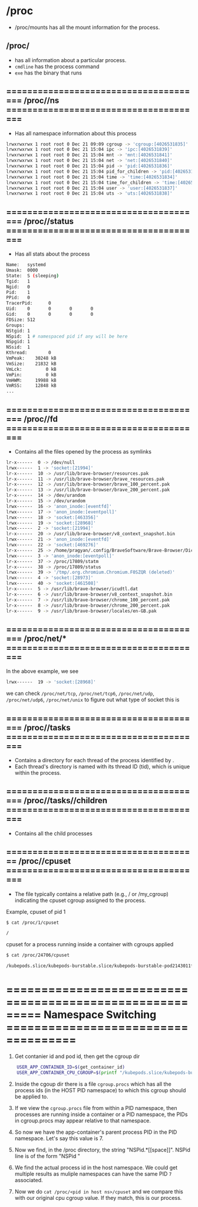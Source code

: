 # /proc

- /proc/mounts has all the mount information for the process.

## /proc/<pid>  

- has all information about a particular process.
- `cmdline` has the process command
- `exe` has the binary that runs

## ====================================== /proc/<pid>/ns ======================================

- Has all namespace information about this process

```bash
lrwxrwxrwx 1 root root 0 Dec 21 09:09 cgroup -> 'cgroup:[4026531835]'
lrwxrwxrwx 1 root root 0 Dec 21 15:04 ipc -> 'ipc:[4026531839]'
lrwxrwxrwx 1 root root 0 Dec 21 15:04 mnt -> 'mnt:[4026531841]'
lrwxrwxrwx 1 root root 0 Dec 21 15:04 net -> 'net:[4026531840]'
lrwxrwxrwx 1 root root 0 Dec 21 15:04 pid -> 'pid:[4026531836]'
lrwxrwxrwx 1 root root 0 Dec 21 15:04 pid_for_children -> 'pid:[4026531836]'
lrwxrwxrwx 1 root root 0 Dec 21 15:04 time -> 'time:[4026531834]'
lrwxrwxrwx 1 root root 0 Dec 21 15:04 time_for_children -> 'time:[4026531834]'
lrwxrwxrwx 1 root root 0 Dec 21 15:04 user -> 'user:[4026531837]'
lrwxrwxrwx 1 root root 0 Dec 21 15:04 uts -> 'uts:[4026531838]'
```


## ====================================== /proc/<pid>/status  ======================================

- Has all stats about the process

```bash
Name:   systemd
Umask:  0000
State:  S (sleeping)
Tgid:   1
Ngid:   0
Pid:    1
PPid:   0
TracerPid:      0
Uid:    0       0       0       0
Gid:    0       0       0       0
FDSize: 512
Groups:  
NStgid: 1
NSpid:  1 # namespaced pid if any will be here
NSpgid: 1
NSsid:  1
Kthread:        0
VmPeak:    30248 kB
VmSize:    21832 kB
VmLck:         0 kB
VmPin:         0 kB
VmHWM:     19988 kB
VmRSS:     12848 kB
...
```

## ====================================== /proc/<pid>/fd ======================================

- Contains all the files opened by the process as symlinks

```bash
lr-x------  0 -> /dev/null
lrwx------  1 -> 'socket:[21994]'
lr-x------  10 -> /usr/lib/brave-browser/resources.pak
lr-x------  11 -> /usr/lib/brave-browser/brave_resources.pak
lr-x------  12 -> /usr/lib/brave-browser/brave_100_percent.pak
lr-x------  13 -> /usr/lib/brave-browser/brave_200_percent.pak
lr-x------  14 -> /dev/urandom
lr-x------  15 -> /dev/urandom
lrwx------  16 -> 'anon_inode:[eventfd]'
lrwx------  17 -> 'anon_inode:[eventpoll]'
lrwx------  18 -> 'socket:[463356]'
lrwx------  19 -> 'socket:[28968]'
lrwx------  2 -> 'socket:[21994]'
lr-x------  20 -> /usr/lib/brave-browser/v8_context_snapshot.bin
lrwx------  21 -> 'anon_inode:[eventfd]'
lrwx------  22 -> 'socket:[469276]'
lr-x------  25 -> /home/pragyan/.config/BraveSoftware/Brave-Browser/Dictionaries/en-GB-10-1.bdic
lrwx------  3 -> 'anon_inode:[eventpoll]'
lr-x------  37 -> /proc/17809/statm
lr-x------  38 -> /proc/17809/status
lrwx------  39 -> '/tmp/.org.chromium.Chromium.F0SZQR (deleted)'
lrwx------  4 -> 'socket:[28973]'
lrwx------  40 -> 'socket:[461508]'
lr-x------  5 -> /usr/lib/brave-browser/icudtl.dat
lr-x------  6 -> /usr/lib/brave-browser/v8_context_snapshot.bin
lr-x------  7 -> /usr/lib/brave-browser/chrome_100_percent.pak
lr-x------  8 -> /usr/lib/brave-browser/chrome_200_percent.pak
lr-x------  9 -> /usr/lib/brave-browser/locales/en-GB.pak
```

## ====================================== /proc/net/* ======================================

In the above example, we see

```bash
lrwx------  19 -> 'socket:[28968]'
```

we can check `/proc/net/tcp`, `/proc/net/tcp6`, `/proc/net/udp`, `/proc/net/udp6`, `/proc/net/unix` to figure out what type of socket this is

## ====================================== /proc/<pid>/tasks ======================================

- Contains a directory for each thread of the process identified by <pid>. 
- Each thread's directory is named with its thread ID (tid), which is unique within the process.

## ====================================== /proc/<pid>/tasks/<pid>/children ======================================

- Contains all the child processes

## ===================================== /proc/<pid>/cpuset ======================================

- The file typically contains a relative path (e.g., / or /my_cgroup) indicating the cpuset cgroup assigned to the process.

Example, cpuset of pid 1

```bash
$ cat /proc/1/cpuset

/
```

cpuset for a process running inside a container with cgroups applied

```bash
$ cat /proc/24706/cpuset

/kubepods.slice/kubepods-burstable.slice/kubepods-burstable-pod2143011f_695c_49ef_a0ec_1ed4a02bec7a.slice/cri-containerd-2407514d0db7fafa2cda0bb5e2a428917acab96b66f64b5ce30c397ba956ac53.scope
```

# ========================================================= Namespace Switching ====================================

1. Get contanier id and pod id, then get the cgroup dir

```bash
    USER_APP_CONTAINER_ID=$(get_container_id) 
    USER_APP_CONTAINER_CPU_CGROUP=$(printf "/kubepods.slice/kubepods-burstable.slice/kubepods-burstable-pod%s.slice/cri-containerd-%s.scope" "$POD_UID" "$USER_APP_CONTAINER_ID") 
```

2. Inside the cgoup dir there is a file `cgroup.procs` which has all the process ids (in the HOST PID namespace) to which this cgroup should be applied to.
3. If we view the `cgroup.procs` file from within a PID namespace, then processes are running inside a container or a PID namespace, 
the PIDs in cgroup.procs may appear relative to that namespace.

4. So now we have the app-container's parent process PID in the PID namespace. Let's say this value is 7.

5. Now we find, in the /proc directory, the string "NSPid.*[[space]]". NSPid line is of the form "NSPid <PID in host PID ns> <PID in another PID ns>"

6. We find the actual process id in the host namespace. We could get multiple results as muliple namespaces can have the same PID `7` associated. 

7. Now we do `cat /proc/<pid in host ns>/cpuset` and we compare this with our original cpu cgroup value. If they match, this is our process.



